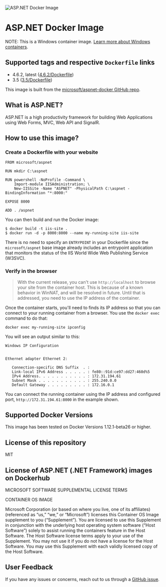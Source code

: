 ![ASP.NET Docker Image](https://avatars2.githubusercontent.com/u/6154722?v=3&s=200)
# ASP.NET Docker Image

NOTE: This is a Windows container image. [Learn more about Windows containers](https://msdn.microsoft.com/en-us/virtualization/windowscontainers/about/about_overview).

## Supported tags and respective `Dockerfile` links

* 4.6.2, latest ([4.6.2/Dockerfile](https://github.com/microsoft/aspnet-docker/blob/master/4.6.2/Dockerfile))
* 3.5 ([3.5/Dockerfile](https://github.com/microsoft/aspnet-docker/blob/master/3.5/Dockerfile))

This image is built from the [microsoft/aspnet-docker GitHub repo](https://github.com/microsoft/aspnet-docker).

## What is ASP.NET?
ASP.NET is a high productivity  framework for building Web Applications using Web Forms, MVC, Web API and SignalR.

## How to use this image?
### Create a Dockerfile with your website
```
FROM microsoft/aspnet

RUN mkdir C:\aspnet

RUN powershell -NoProfile -Command \
    Import-module IISAdministration; \
    New-IISSite -Name "ASPNET" -PhysicalPath C:\aspnet -BindingInformation "*:8000:"

EXPOSE 8000

ADD . /aspnet
```
You can then build and run the Docker image:
```
$ docker build -t iis-site .
$ docker run -d -p 8000:8000 --name my-running-site iis-site
```

There is no need to specify an `ENTRYPOINT` in your Dockerfile since the `microsoft/aspnet` base image already includes an entrypoint application that monitors the status of the IIS World Wide Web Publishing Service (W3SVC).

### Verify in the browser

> With the current release, you can't use `http://localhost` to browse your site from the container host. This is because of a known behavior in WinNAT, and will be resolved in future. Until that is addressed, you need to use the IP address of the container.

Once the container starts, you'll need to finds its IP address so that you can connect to your running container from a browser. You use the `docker exec` command to do that:

`docker exec my-running-site ipconfig`

You will see an output similar to this:

```
Windows IP Configuration


Ethernet adapter Ethernet 2:

   Connection-specific DNS Suffix  . :
   Link-local IPv6 Address . . . . . : fe80::91d:ce97:dd27:460d%5
   IPv4 Address. . . . . . . . . . . : 172.31.194.61
   Subnet Mask . . . . . . . . . . . : 255.240.0.0
   Default Gateway . . . . . . . . . : 172.16.0.1
```

You can connect the running container using the IP address and configured port, `http://172.31.194.61:8000` in the example shown. 

## Supported Docker Versions
This image has been tested on Docker Versions 1.12.1-beta26 or higher.

## License of this repository

MIT

## License of ASP.NET (.NET Framework) images on Dockerhub 

MICROSOFT SOFTWARE SUPPLEMENTAL LICENSE TERMS

CONTAINER OS IMAGE

Microsoft Corporation (or based on where you live, one of its affiliates) (referenced as “us,” “we,” or “Microsoft”) licenses this Container OS Image supplement to you (“Supplement”). You are licensed to use this Supplement in conjunction with the underlying host operating system software (“Host Software”) solely to assist running the containers feature in the Host Software. The Host Software license terms apply to your use of the Supplement. You may not use it if you do not have a license for the Host Software. You may use this Supplement with each validly licensed copy of the Host Software.
## User Feedback
If you have any issues or concerns, reach out to us through a [GitHub issue](https://github.com/Microsoft/aspnet-docker/issues/new).
